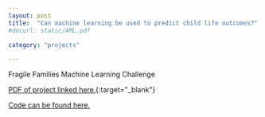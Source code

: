 ```yaml
---
layout: post
title:  "Can machine learning be used to predict child life outcomes?"
#docurl: static/AML.pdf

category: "projects"

---
```

Fragile Families Machine Learning Challenge

[PDF of project linked here.]({{shivyucel.github.io}}/projects/static/AML.pdf){:target="_blank"}

<a href="https://github.com/shivyucel/Fragile_Families_ML_Challenge" target="_blank">Code can be found here.</a>

